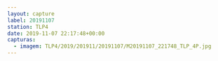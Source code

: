 ```yaml
---
layout: capture
label: 20191107
station: TLP4
date: 2019-11-07 22:17:48+00:00
capturas:
  - imagem: TLP4/2019/201911/20191107/M20191107_221748_TLP_4P.jpg
---
```

